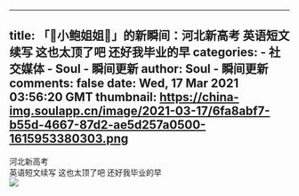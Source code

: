 
---
title: 「🎈小鲍姐姐🎈」的新瞬间：河北新高考
英语短文续写
这也太顶了吧
还好我毕业的早
categories: 
    - 社交媒体
    - Soul - 瞬间更新
author: Soul - 瞬间更新
comments: false
date: Wed, 17 Mar 2021 03:56:20 GMT
thumbnail: https://china-img.soulapp.cn/image/2021-03-17/6fa8abf7-b55d-4667-87d2-ae5d257a0500-1615953380303.png
---

<div>   
河北新高考<br>英语短文续写
这也太顶了吧
还好我毕业的早<br><img src="https://china-img.soulapp.cn/image/2021-03-17/6fa8abf7-b55d-4667-87d2-ae5d257a0500-1615953380303.png" referrerpolicy="no-referrer">  
</div>
            